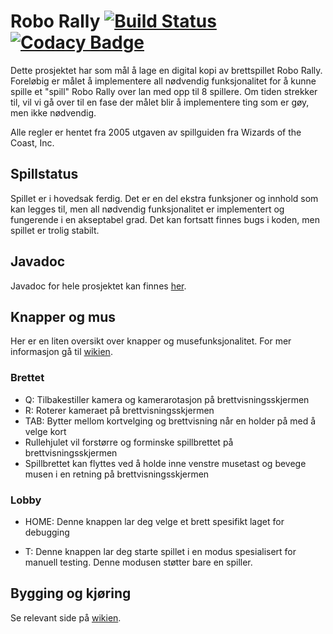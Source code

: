 # Robo Rally [![Build Status](https://travis-ci.com/inf112-v20/Fiasko.svg?branch=master)](https://travis-ci.com/inf112-v20/Fiasko) [![Codacy Badge](https://api.codacy.com/project/badge/Grade/51d37dc99db44758944198a59f2d2a4b)](https://www.codacy.com/gh/inf112-v20/Fiasko?utm_source=github.com&amp;utm_medium=referral&amp;utm_content=inf112-v20/Fiasko&amp;utm_campaign=Badge_Grade)
Dette prosjektet har som mål å lage en digital kopi av brettspillet Robo Rally.  Foreløbig er målet å implementere all 
nødvendig funksjonalitet for å kunne spille et "spill" Robo Rally over lan med opp til 8 spillere. Om tiden strekker til,
vil vi gå over til en fase der målet blir å implementere ting som er gøy, men ikke nødvendig.

Alle regler er hentet fra 2005 utgaven av spillguiden fra Wizards of the Coast, Inc.

## Spillstatus
Spillet er i hovedsak ferdig. Det er en del ekstra funksjoner og innhold som kan legges til, men all nødvendig 
funksjonalitet er implementert og fungerende i en akseptabel grad. Det kan fortsatt finnes bugs i koden, men spillet er 
trolig stabilt.

## Javadoc
Javadoc for hele prosjektet kan finnes [her](https://inf112-v20.github.io/Fiasko/javadoc/).

## Knapper og mus
Her er en liten oversikt over knapper og musefunksjonalitet. 
For mer informasjon gå til [wikien](https://github.com/inf112-v20/Fiasko/wiki/Brukergrensesnitt).
### Brettet
-   Q: Tilbakestiller kamera og kamerarotasjon på brettvisningsskjermen
-   R: Roterer kameraet på brettvisningsskjermen
-   TAB: Bytter mellom kortvelging og brettvisning når en holder på med å velge kort
-   Rullehjulet vil forstørre og forminske spillbrettet på brettvisningsskjermen
-   Spillbrettet kan flyttes ved å holde inne venstre musetast og bevege musen i en retning på brettvisningsskjermen
### Lobby
-   HOME: Denne knappen lar deg velge et brett spesifikt laget for debugging

-   T: Denne knappen lar deg starte spillet i en modus spesialisert for manuell testing. 
     Denne modusen støtter bare en spiller.

## Bygging og kjøring
Se relevant side på [wikien](https://github.com/inf112-v20/Fiasko/wiki/Bygging-og-kj%C3%B8ring).